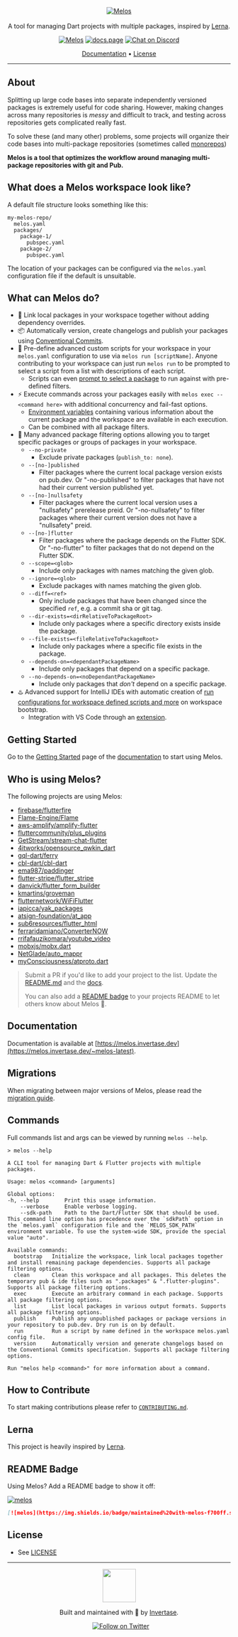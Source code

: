 <p align="center">
  <a href="https://melos.invertase.dev/~melos-latest">
  <img src="https://static.invertase.io/assets/melos-logo.png" alt="Melos" /> <br /><br />
  </a>
  <span>A tool for managing Dart projects with multiple packages, inspired by <a href="https://lerna.js.org">Lerna</a>.</span>
</p>

<p align="center">
  <a href="https://github.com/invertase/melos#readme-badge"><img src="https://img.shields.io/badge/maintained%20with-melos-f700ff.svg?style=flat-square" alt="Melos" /></a>
  <a href="https://docs.page"><img src="https://img.shields.io/badge/powered%20by-docs.page-34C4AC.svg?style=flat-square" alt="docs.page" /></a>
 <a href="https://invertase.link/discord">
   <img src="https://img.shields.io/discord/295953187817521152.svg?style=flat-square&colorA=7289da&label=Chat%20on%20Discord" alt="Chat on Discord">
 </a>
</p>

<p align="center">
  <a href="https://melos.invertase.dev/~melos-latest">Documentation</a> &bull;
  <a href="https://github.com/invertase/melos/blob/main/LICENSE">License</a>
</p>

---

## About

Splitting up large code bases into separate independently versioned packages is
extremely useful for code sharing. However, making changes across many
repositories is _messy_ and difficult to track, and testing across repositories
gets complicated really fast.

To solve these (and many other) problems, some projects will organize their code
bases into multi-package repositories (sometimes called
[monorepos](https://en.wikipedia.org/wiki/Monorepo))

**Melos is a tool that optimizes the workflow around managing multi-package
repositories with git and Pub.**

## What does a Melos workspace look like?

A default file structure looks something like this:

```
my-melos-repo/
  melos.yaml
  packages/
    package-1/
      pubspec.yaml
    package-2/
      pubspec.yaml
```

The location of your packages can be configured via the `melos.yaml`
configuration file if the default is unsuitable.

## What can Melos do?

- 🔗 Link local packages in your workspace together without adding dependency
  overrides.
- 📦 Automatically version, create changelogs and publish your packages using
  [Conventional Commits](https://www.conventionalcommits.org/en/v1.0.0/).
- 📜 Pre-define advanced custom scripts for your workspace in your `melos.yaml`
  configuration to use via `melos run [scriptName]`. Anyone contributing to your
  workspace can just run `melos run` to be prompted to select a script from a
  list with descriptions of each script.
  - Scripts can even
    [prompt to select a package](https://melos.invertase.dev/~melos-latest/configuration/scripts#packagefilters)
    to run against with pre-defined filters.
- ⚡ Execute commands across your packages easily with
  `melos exec -- <command here>` with additional concurrency and fail-fast
  options.
  - [Environment variables](https://melos.invertase.dev/environment-variables)
    containing various information about the current package and the workspace
    are available in each execution.
  - Can be combined with all package filters.
- 🎯 Many advanced package filtering options allowing you to target specific
  packages or groups of packages in your workspace.
  - `--no-private`
    - Exclude private packages (`publish_to: none`).
  - `--[no-]published`
    - Filter packages where the current local package version exists on pub.dev.
      Or "-no-published" to filter packages that have not had their current
      version published yet.
  - `--[no-]nullsafety`
    - Filter packages where the current local version uses a "nullsafety"
      prerelease preid. Or "-no-nullsafety" to filter packages where their
      current version does not have a "nullsafety" preid.
  - `--[no-]flutter`
    - Filter packages where the package depends on the Flutter SDK. Or
      "-no-flutter" to filter packages that do not depend on the Flutter SDK.
  - `--scope=<glob>`
    - Include only packages with names matching the given glob.
  - `--ignore=<glob>`
    - Exclude packages with names matching the given glob.
  - `--diff=<ref>`
    - Only include packages that have been changed since the specified `ref`,
      e.g. a commit sha or git tag.
  - `--dir-exists=<dirRelativeToPackageRoot>`
    - Include only packages where a specific directory exists inside the
      package.
  - `--file-exists=<fileRelativeToPackageRoot>`
    - Include only packages where a specific file exists in the package.
  - `--depends-on=<dependantPackageName>`
    - Include only packages that depend on a specific package.
  - `--no-depends-on=<noDependantPackageName>`
    - Include only packages that _don't_ depend on a specific package.
- ♨️ Advanced support for IntelliJ IDEs with automatic creation of
  [run configurations for workspace defined scripts and more](https://melos.invertase.dev/~melos-latest/ide-support)
  on workspace bootstrap.
  - Integration with VS Code through an [extension][melos-code].

## Getting Started

Go to the
[Getting Started](https://melos.invertase.dev/~melos-latest/getting-started)
page of the [documentation](https://melos.invertase.dev/~melos-latest) to start
using Melos.

## Who is using Melos?

The following projects are using Melos:

- [firebase/flutterfire](https://github.com/firebase/flutterfire)
- [Flame-Engine/Flame](https://github.com/flame-engine/flame)
- [aws-amplify/amplify-flutter](https://github.com/aws-amplify/amplify-flutter)
- [fluttercommunity/plus_plugins](https://github.com/fluttercommunity/plus_plugins)
- [GetStream/stream-chat-flutter](https://github.com/GetStream/stream-chat-flutter)
- [4itworks/opensource_qwkin_dart](https://github.com/4itworks/opensource_qwkin_dart)
- [gql-dart/ferry](https://github.com/gql-dart/ferry)
- [cbl-dart/cbl-dart](https://github.com/cbl-dart/cbl-dart)
- [ema987/paddinger](https://github.com/ema987/paddinger)
- [flutter-stripe/flutter_stripe](https://github.com/flutter-stripe/flutter_stripe)
- [danvick/flutter_form_builder](https://github.com/danvick/flutter_form_builder)
- [kmartins/groveman](https://github.com/kmartins/groveman)
- [flutternetwork/WiFiFlutter](https://github.com/flutternetwork/WiFiFlutter)
- [iapicca/yak_packages](https://github.com/iapicca/yak_packages)
- [atsign-foundation/at_app](https://github.com/atsign-foundation/at_app)
- [sub6resources/flutter_html](https://github.com/sub6resources/flutter_html)
- [ferraridamiano/ConverterNOW](https://github.com/ferraridamiano/ConverterNOW)
- [rrifafauzikomara/youtube_video](https://github.com/rrifafauzikomara/youtube_video)
- [mobxjs/mobx.dart](https://github.com/mobxjs/mobx.dart)
- [NetGlade/auto_mappr](https://github.com/netglade/auto_mappr)
- [myConsciousness/atproto.dart](https://github.com/myConsciousness/atproto.dart)

> Submit a PR if you'd like to add your project to the list. Update the
> [README.md](https://github.com/invertase/melos/edit/main/packages/melos/README.md)
> and the [docs](https://github.com/invertase/melos/edit/main/docs/index.mdx).
>
> You can also add a [README badge](#readme-badge) to your projects README to
> let others know about Melos 💙.

## Documentation

Documentation is available at
[https://melos.invertase.dev](https://melos.invertase.dev/~melos-latest).

## Migrations

When migrating between major versions of Melos, please read the
[migration guide](https://melos.invertase.dev/~melos-latest/guides/migrations).

## Commands

Full commands list and args can be viewed by running `melos --help`.

```
> melos --help

A CLI tool for managing Dart & Flutter projects with multiple packages.

Usage: melos <command> [arguments]

Global options:
-h, --help        Print this usage information.
    --verbose     Enable verbose logging.
    --sdk-path    Path to the Dart/Flutter SDK that should be used. This command line option has precedence over the `sdkPath` option in the `melos.yaml` configuration file and the `MELOS_SDK_PATH` environment variable. To use the system-wide SDK, provide the special value "auto".

Available commands:
  bootstrap   Initialize the workspace, link local packages together and install remaining package dependencies. Supports all package filtering options.
  clean       Clean this workspace and all packages. This deletes the temporary pub & ide files such as ".packages" & ".flutter-plugins". Supports all package filtering options.
  exec        Execute an arbitrary command in each package. Supports all package filtering options.
  list        List local packages in various output formats. Supports all package filtering options.
  publish     Publish any unpublished packages or package versions in your repository to pub.dev. Dry run is on by default.
  run         Run a script by name defined in the workspace melos.yaml config file.
  version     Automatically version and generate changelogs based on the Conventional Commits specification. Supports all package filtering options.

Run "melos help <command>" for more information about a command.
```

## How to Contribute

To start making contributions please refer to
[`CONTRIBUTING.md`](./CONTRIBUTING.md).

## Lerna

This project is heavily inspired by [Lerna](https://lerna.js.org/).

## README Badge

Using Melos? Add a README badge to show it off:

[![melos](https://img.shields.io/badge/maintained%20with-melos-f700ff.svg?style=flat-square)](https://github.com/invertase/melos)

```markdown
[![melos](https://img.shields.io/badge/maintained%20with-melos-f700ff.svg?style=flat-square)](https://github.com/invertase/melos)
```

## License

- See [LICENSE](/LICENSE)

---

<p align="center">
  <a href="https://invertase.io/?utm_source=readme&utm_medium=footer&utm_campaign=melos">
    <img width="75px" src="https://static.invertase.io/assets/invertase/invertase-rounded-avatar.png">
  </a>
  <p align="center">
    Built and maintained with 💛 by <a href="https://invertase.io/?utm_source=readme&utm_medium=footer&utm_campaign=melos">Invertase</a>.
  </p>
    <p align="center">
    &nbsp;&nbsp;<a href="https://twitter.com/invertaseio"><img src="https://img.shields.io/twitter/follow/invertaseio.svg?style=flat-square&colorA=1da1f2&colorB=&label=Follow%20on%20Twitter" alt="Follow on Twitter"></a>
  </p>
</p>

[melos-code]:
  https://marketplace.visualstudio.com/items?itemName=blaugold.melos-code
